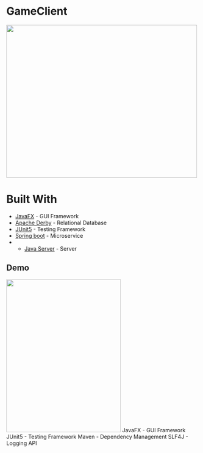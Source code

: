 # GameClient
[<img src="readmeFiles/program.gif" width="500" height="400">](readmeFiles/home.mp4)

# Built With

* [JavaFX](https://openjfx.io) - GUI Framework
* [Apache Derby](https://db.apache.org/derby/) - Relational Database
* [JUnit5](https://junit.org/junit5/docs/current/user-guide/) - Testing Framework
* [Spring boot](https://spring.io/projects/spring-boot) - Microservice
* * [Java Server](https://github.com/jlcalleu18/GameServer) - Server 
## Demo 
<img src="readmeFiles/derby.gif" width="300" height="400">
JavaFX - GUI Framework
JUnit5 - Testing Framework
Maven - Dependency Management
SLF4J - Logging API
